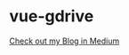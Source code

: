 # vue-gdrive

[Check out my Blog in Medium](https://medium.com/practicaldesign/google-picker-with-vue-2a39de7f36e)
